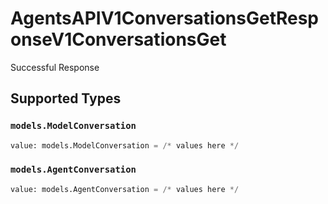 # AgentsAPIV1ConversationsGetResponseV1ConversationsGet

Successful Response


## Supported Types

### `models.ModelConversation`

```python
value: models.ModelConversation = /* values here */
```

### `models.AgentConversation`

```python
value: models.AgentConversation = /* values here */
```

